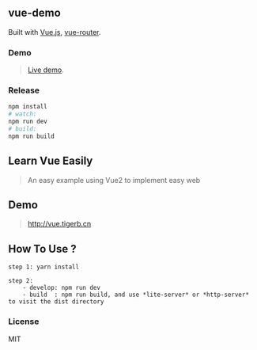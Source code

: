 ## vue-demo ##

Built with [Vue.js](http://vuejs.org), [vue-router](https://github.com/vuejs/vue-router).

### Demo ###

> [Live demo](http://nswbmw.github.io/vue-bushishiren/).

### Release ###

``` bash
npm install
# watch:
npm run dev
# build:
npm run build
```

## Learn Vue Easily ##

> An easy example using Vue2 to implement easy web

## Demo

> <http://vue.tigerb.cn>

## How To Use ?

```
step 1: yarn install

step 2:
    - develop: npm run dev
    - build  : npm run build, and use *lite-server* or *http-server* to visit the dist directory

```


### License

MIT